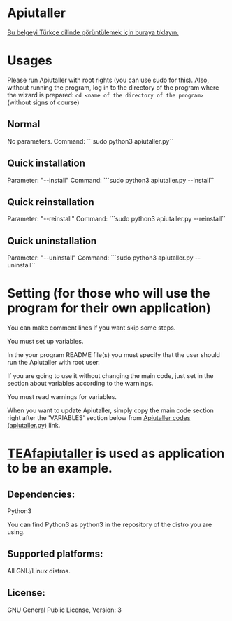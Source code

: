 # Apiutaller
[Bu belgeyi Türkçe dilinde görüntülemek için buraya tıklayın.](https://github.com/MuKonqi/apiutaller/blob/main/BENİOKU.md)
# Usages
Please run Apiutaller with root rights (you can use sudo for this). Also, without running the program, log in to the directory of the program where the wizard is prepared: `cd <name of the directory of the program>` (without signs of course)
## Normal
No parameters.
Command: ```sudo python3 apiutaller.py``
## Quick installation
Parameter: "--install"
Command: ```sudo python3 apiutaller.py --install``
## Quick reinstallation
Parameter: "--reinstall"
Command: ```sudo python3 apiutaller.py --reinstall``
## Quick uninstallation
Parameter: "--uninstall"
Command: ```sudo python3 apiutaller.py --uninstall``
# Setting (for those who will use the program for their own application)
You can make comment lines if you want skip some steps.

You must set up variables.

In the your program README file(s) you must specify that the user should run the Apiutaller with root user.

If you are going to use it without changing the main code, just set in the section about variables according to the warnings.

You must read warnings for variables.

When you want to update Apiutaller, simply copy the main code section right after the 'VARIABLES' section below from [Apiutaller codes (apiutaller.py)](https://github.com/MuKonqi/apiutaller/blob/main/apiutaller.py) link.

# [TEAfapiutaller](https://github.com/MuKonqi/TEAf) is used as application to be an example.
## Dependencies:
Python3

You can find Python3 as python3 in the repository of the distro you are using.

## Supported platforms:
All GNU/Linux distros.
## License:
GNU General Public License, Version: 3